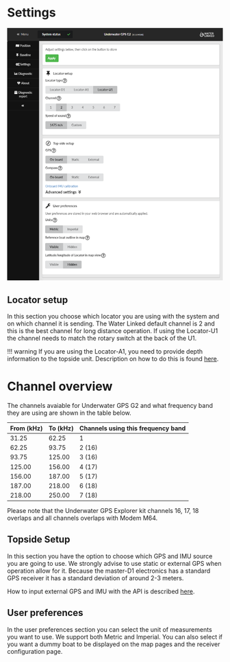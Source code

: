 # Settings

![settings](../../img/settings_g2.png)

## Locator setup

In this section you choose which locator you are using with the system and on which channel it is sending. The Water Linked default channel is 2 and this is the best channel for long distance operation. If using the Locator-U1 the channel needs to match the rotary switch at the back of the U1.

!!! warning
    If you are using the Locator-A1, you need to provide depth information to the topside unit. Description on how to do this is found [here](../integration/api.md#providing-depth-to-system-when-using-locator-a1).

# Channel overview

The channels avaiable for Underwater GPS G2 and what frequency band they are using are shown in the table below.

| From (kHz) | To (kHz) | Channels using this frequency band |
|-------|------|------|
| 31.25 | 62.25 | 1 |
| 62.25 | 93.75 | 2 (16) |
| 93.75 | 125.00 | 3 (16) |
| 125.00 | 156.00 |  4 (17) |
| 156.00 | 187.00 | 5 (17) |
| 187.00 | 218.00 | 6 (18) |
| 218.00 | 250.00 | 7 (18) |

Please note that the Underwater GPS Explorer kit channels 16, 17, 18 overlaps and all channels overlaps with Modem M64.


## Topside Setup

In this section you have the option to choose which GPS and IMU source you are going to use. We strongly advise to use static or external GPS when operation allow for it. Because the master-D1 electronics has a standard GPS receiver it has a standard deviation of around 2-3 meters.

How to input external GPS and IMU with the API is described [here](../integration/api.md).

## User preferences

In the user preferences section you can select the unit of measurements you want to use. We support both Metric and Imperial. You can also select if you want a dummy boat to be displayed on the map pages and the receiver configuration page.
